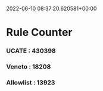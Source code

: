 2022-06-10 08:37:20.620581+00:00
# Rule Counter 
 ### UCATE : 430398

 ### Veneto : 18208

 ### Allowlist : 13923